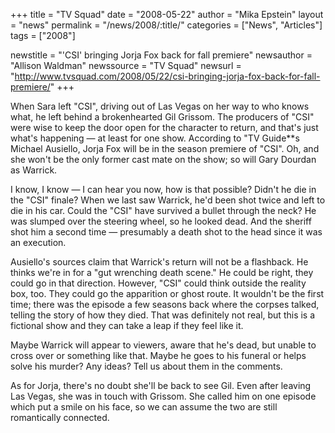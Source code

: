 +++
title = "TV Squad"
date = "2008-05-22"
author = "Mika Epstein"
layout = "news"
permalink = "/news/2008/:title/"
categories = ["News", "Articles"]
tags = ["2008"]

newstitle = "'CSI' bringing Jorja Fox back for fall premiere"
newsauthor = "Allison Waldman"
newssource = "TV Squad"
newsurl = "http://www.tvsquad.com/2008/05/22/csi-bringing-jorja-fox-back-for-fall-premiere/"
+++

When Sara left "CSI", driving out of Las Vegas on her way to who knows what, he left behind a brokenhearted Gil Grissom. The producers of "CSI" were wise to keep the door open for the character to return, and that's just what's happening &#8212; at least for one show. According to "TV Guide**s Michael Ausiello, Jorja Fox will be in the season premiere of "CSI". Oh, and she won't be the only former cast mate on the show; so will Gary Dourdan as Warrick.

I know, I know &#8212; I can hear you now, how is that possible? Didn't he die in the "CSI" finale? When we last saw Warrick, he'd been shot twice and left to die in his car. Could the "CSI" have survived a bullet through the neck? He was slumped over the steering wheel, so he looked dead. And the sheriff shot him a second time &#8212; presumably a death shot to the head since it was an execution.

Ausiello's sources claim that Warrick's return will not be a flashback. He thinks we're in for a "gut wrenching death scene." He could be right, they could go in that direction. However, "CSI" could think outside the reality box, too. They could go the apparition or ghost route. It wouldn't be the first time; there was the episode a few seasons back where the corpses talked, telling the story of how they died. That was definitely not real, but this is a fictional show and they can take a leap if they feel like it. 

Maybe Warrick will appear to viewers, aware that he's dead, but unable to cross over or something like that. Maybe he goes to his funeral or helps solve his murder? Any ideas? Tell us about them in the comments.

As for Jorja, there's no doubt she'll be back to see Gil. Even after leaving Las Vegas, she was in touch with Grissom. She called him on one episode which put a smile on his face, so we can assume the two are still romantically connected.  
